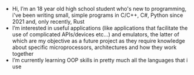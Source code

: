 - Hi, I’m an 18 year old high school student who's new to programming, i've been writing small, simple programs in C/C++, C#, Python since 2021 and, only recently, Rust
- I’m interested in useful applications (like applications that facilitate the use of complicated APIs/devices etc...) and emulators, the latter of which are my objective as a future project as they require knowledge about specific microprocessors, architectures and how they work together 
- I’m currently learning OOP skills in pretty much all the languages that i use


<!---
danmig06/danmig06 is a ✨ special ✨ repository because its `README.md` (this file) appears on your GitHub profile.
You can click the Preview link to take a look at your changes.
--->

